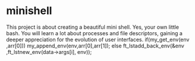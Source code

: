 # minishell
This project is about creating a beautiful mini shell. Yes, your own little bash. You will learn a lot about processes and file descriptors, gaining a deeper appreciation for the evolution of user interfaces.
    if(my_get_env(env ,arr[0]))
                    my_append_env(env,arr[0],arr[1]);
                else
                    ft_lstadd_back_env(&env ,ft_lstnew_env(data->args[i], env));
 <!-- still reachable: 204,174 bytes in 221 blocks -->